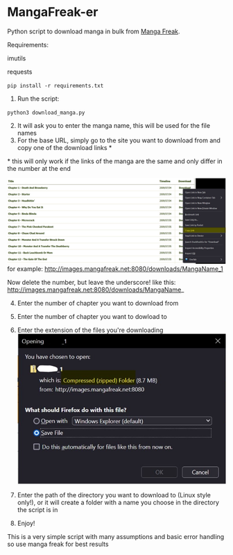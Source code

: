 # MangaFreak-er
Python script to download manga in bulk from [Manga Freak](https://w12.mangafreak.net/).

Requirements:

imutils

requests

`pip install -r requirements.txt`

1. Run the script:

`python3 download_manga.py`

2. It will ask you to enter the manga name, this will be used for the file names
3. For the base URL, simply go to the site you want to download from and copy one of the download links \*

\* this will only work if the links of the manga are the same and only differ in the number at the end

![Copying link](/images/link.jpg)
for example: http://images.mangafreak.net:8080/downloads/MangaName_1

Now delete the number, but leave the underscore! like this: http://images.mangafreak.net:8080/downloads/MangaName_

4. Enter the number of chapter you want to download from
5. Enter the number of chapter you want to dowload to
6. Enter the extension of the files you're downloading 
![Extension of the file](/images/extension.jpg)

7. Enter the path of the directory you want to download to (Linux style only!), or it will create a folder with a name you choose in the directory the script is in
8. Enjoy!

This is a very simple script with many assumptions and basic error handling so use manga freak for best results
